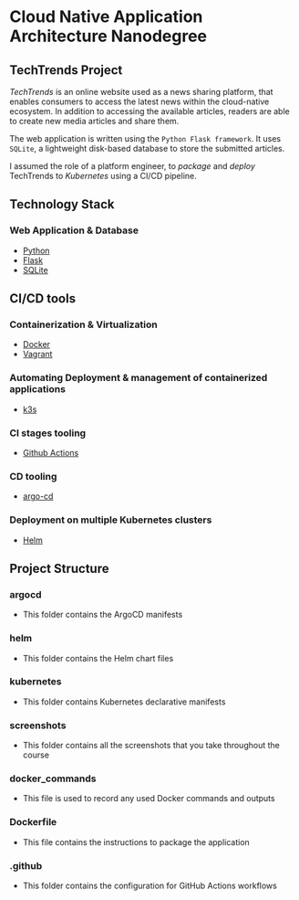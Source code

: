 # Cloud Native Application Architecture Nanodegree

## TechTrends Project

_TechTrends_ is an online website used as a news sharing platform, that enables consumers to access the latest news within the cloud-native ecosystem. In addition to accessing the available articles, readers are able to create new media articles and share them.

The web application is written using the `Python Flask framework`. It uses `SQLite`, a lightweight disk-based database to store the submitted articles.


I assumed the role of a platform engineer, to _package_ and _deploy_ TechTrends to _Kubernetes_ using a CI/CD pipeline.


## Technology Stack
### Web Application & Database
- [Python](https://www.python.org/downloads/)
- [Flask](https://flask.palletsprojects.com/)
- [SQLite](https://www.sqlite.org/)

## CI/CD tools

### Containerization & Virtualization
- [Docker](https://www.docker.com/)
- [Vagrant](https://www.vagrantup.com/)

### Automating Deployment & management of containerized applications
- [k3s](https://k3s.io/)

### CI stages tooling
- [Github Actions](https://github.com/features/actions)

### CD tooling
- [argo-cd](https://argoproj.github.io/argo-cd/)

### Deployment on multiple Kubernetes clusters
- [Helm](https://helm.sh/)

## Project Structure

### argocd 
- This folder contains the ArgoCD manifests

### helm 
- This folder contains the Helm chart files

### kubernetes 
- This folder contains Kubernetes declarative manifests

### screenshots 
- This folder contains all the screenshots that you take throughout the course

### docker_commands 
- This file is used to record any used Docker commands and outputs

### Dockerfile 
- This file contains the instructions to package the application

### .github 
- This folder contains the configuration for GitHub Actions workflows
